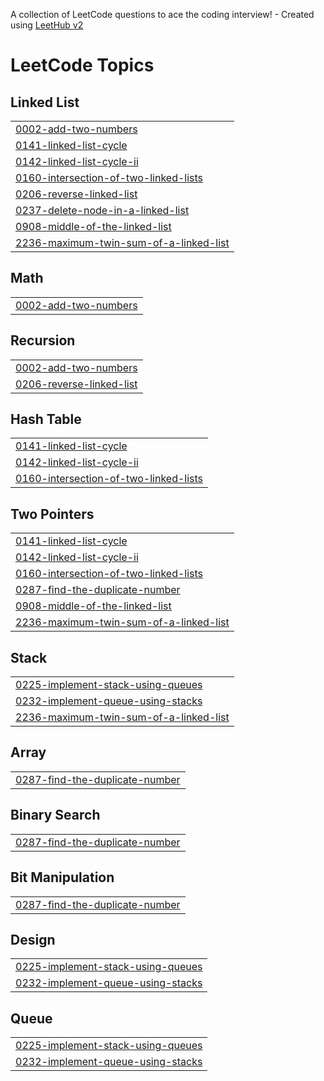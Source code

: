 A collection of LeetCode questions to ace the coding interview! - Created using [LeetHub v2](https://github.com/arunbhardwaj/LeetHub-2.0)
<!---LeetCode Topics Start-->
# LeetCode Topics
## Linked List
|  |
| ------- |
| [0002-add-two-numbers](https://github.com/asad0206/NeetCode-Soln./tree/master/0002-add-two-numbers) |
| [0141-linked-list-cycle](https://github.com/asad0206/NeetCode-Soln./tree/master/0141-linked-list-cycle) |
| [0142-linked-list-cycle-ii](https://github.com/asad0206/NeetCode-Soln./tree/master/0142-linked-list-cycle-ii) |
| [0160-intersection-of-two-linked-lists](https://github.com/asad0206/NeetCode-Soln./tree/master/0160-intersection-of-two-linked-lists) |
| [0206-reverse-linked-list](https://github.com/asad0206/NeetCode-Soln./tree/master/0206-reverse-linked-list) |
| [0237-delete-node-in-a-linked-list](https://github.com/asad0206/NeetCode-Soln./tree/master/0237-delete-node-in-a-linked-list) |
| [0908-middle-of-the-linked-list](https://github.com/asad0206/NeetCode-Soln./tree/master/0908-middle-of-the-linked-list) |
| [2236-maximum-twin-sum-of-a-linked-list](https://github.com/asad0206/NeetCode-Soln./tree/master/2236-maximum-twin-sum-of-a-linked-list) |
## Math
|  |
| ------- |
| [0002-add-two-numbers](https://github.com/asad0206/NeetCode-Soln./tree/master/0002-add-two-numbers) |
## Recursion
|  |
| ------- |
| [0002-add-two-numbers](https://github.com/asad0206/NeetCode-Soln./tree/master/0002-add-two-numbers) |
| [0206-reverse-linked-list](https://github.com/asad0206/NeetCode-Soln./tree/master/0206-reverse-linked-list) |
## Hash Table
|  |
| ------- |
| [0141-linked-list-cycle](https://github.com/asad0206/NeetCode-Soln./tree/master/0141-linked-list-cycle) |
| [0142-linked-list-cycle-ii](https://github.com/asad0206/NeetCode-Soln./tree/master/0142-linked-list-cycle-ii) |
| [0160-intersection-of-two-linked-lists](https://github.com/asad0206/NeetCode-Soln./tree/master/0160-intersection-of-two-linked-lists) |
## Two Pointers
|  |
| ------- |
| [0141-linked-list-cycle](https://github.com/asad0206/NeetCode-Soln./tree/master/0141-linked-list-cycle) |
| [0142-linked-list-cycle-ii](https://github.com/asad0206/NeetCode-Soln./tree/master/0142-linked-list-cycle-ii) |
| [0160-intersection-of-two-linked-lists](https://github.com/asad0206/NeetCode-Soln./tree/master/0160-intersection-of-two-linked-lists) |
| [0287-find-the-duplicate-number](https://github.com/asad0206/NeetCode-Soln./tree/master/0287-find-the-duplicate-number) |
| [0908-middle-of-the-linked-list](https://github.com/asad0206/NeetCode-Soln./tree/master/0908-middle-of-the-linked-list) |
| [2236-maximum-twin-sum-of-a-linked-list](https://github.com/asad0206/NeetCode-Soln./tree/master/2236-maximum-twin-sum-of-a-linked-list) |
## Stack
|  |
| ------- |
| [0225-implement-stack-using-queues](https://github.com/asad0206/NeetCode-Soln./tree/master/0225-implement-stack-using-queues) |
| [0232-implement-queue-using-stacks](https://github.com/asad0206/NeetCode-Soln./tree/master/0232-implement-queue-using-stacks) |
| [2236-maximum-twin-sum-of-a-linked-list](https://github.com/asad0206/NeetCode-Soln./tree/master/2236-maximum-twin-sum-of-a-linked-list) |
## Array
|  |
| ------- |
| [0287-find-the-duplicate-number](https://github.com/asad0206/NeetCode-Soln./tree/master/0287-find-the-duplicate-number) |
## Binary Search
|  |
| ------- |
| [0287-find-the-duplicate-number](https://github.com/asad0206/NeetCode-Soln./tree/master/0287-find-the-duplicate-number) |
## Bit Manipulation
|  |
| ------- |
| [0287-find-the-duplicate-number](https://github.com/asad0206/NeetCode-Soln./tree/master/0287-find-the-duplicate-number) |
## Design
|  |
| ------- |
| [0225-implement-stack-using-queues](https://github.com/asad0206/NeetCode-Soln./tree/master/0225-implement-stack-using-queues) |
| [0232-implement-queue-using-stacks](https://github.com/asad0206/NeetCode-Soln./tree/master/0232-implement-queue-using-stacks) |
## Queue
|  |
| ------- |
| [0225-implement-stack-using-queues](https://github.com/asad0206/NeetCode-Soln./tree/master/0225-implement-stack-using-queues) |
| [0232-implement-queue-using-stacks](https://github.com/asad0206/NeetCode-Soln./tree/master/0232-implement-queue-using-stacks) |
<!---LeetCode Topics End-->